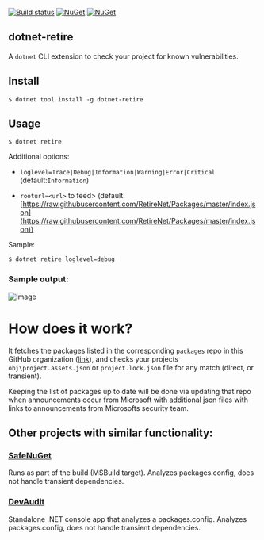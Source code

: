 [![Build status](https://ci.appveyor.com/api/projects/status/6y4yrtkhofgcswqt?svg=true)](https://ci.appveyor.com/project/JohnKorsnes/dotnet-retire) [![NuGet](https://img.shields.io/nuget/v/dotnet-retire.svg)](https://www.nuget.org/packages/dotnet-retire/)
[![NuGet](https://img.shields.io/nuget/dt/dotnet-retire.svg)](https://www.nuget.org/packages/dotnet-retire/)
## dotnet-retire
A `dotnet` CLI extension to check your project for known vulnerabilities.

## Install
```
$ dotnet tool install -g dotnet-retire
```

## Usage
```
$ dotnet retire
```

Additional options:

  - `loglevel=Trace|Debug|Information|Warning|Error|Critical` (default:`Information`)

  - `rooturl=<url>` to feed> (default:[https://raw.githubusercontent.com/RetireNet/Packages/master/index.json](https://raw.githubusercontent.com/RetireNet/Packages/master/index.json))

Sample:

```
$ dotnet retire loglevel=debug
```

### Sample output:
![image](https://user-images.githubusercontent.com/206726/26968418-3c4c6296-4d02-11e7-9cf9-754533c1a594.png)

# How does it work?
It fetches the packages listed in the corresponding `packages` repo in this GitHub organization ([link](https://github.com/RetireNet/Packages/blob/master/Content/1.json)), and checks your projects `obj\project.assets.json` or `project.lock.json`  file for any match (direct, or transient).

Keeping the list of packages up to date will be done via updating that repo when announcements occur from Microsoft with additional json files with links to announcements from Microsofts security team.

## Other projects with similar functionality:
### [SafeNuGet](https://github.com/owasp/safenuget)
Runs as part of the build (MSBuild target). Analyzes packages.config, does not handle transient dependencies.
### [DevAudit](https://github.com/OSSIndex/DevAudit)
Standalone .NET console app that analyzes a packages.config. Analyzes packages.config, does not handle transient dependencies.

